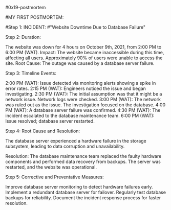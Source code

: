 #0x19-postmortem

#MY FIRST POSTMORTEM:

#Step 1: INCIDENT: #"Website Downtime Due to Database Failure"

Step 2: Duration:

The website was down for 4 hours on October 9th, 2021, from 2:00 PM to 6:00 PM (WAT). Impact: The website became inaccessible during this time, affecting all users. Approximately 90% of users were unable to access the site. Root Cause: The outage was caused by a database server failure.

Step 3: Timeline Events:

2:00 PM (WAT): Issue detected via monitoring alerts showing a spike in error rates. 2:15 PM (WAT): Engineers noticed the issue and began investigating. 2:30 PM (WAT): The initial assumption was that it might be a network issue. Network logs were checked. 3:00 PM (WAT): The network was ruled out as the issue. The investigation focused on the database. 4:00 PM (WAT): A database server failure was confirmed. 4:30 PM (WAT): The incident escalated to the database maintenance team. 6:00 PM (WAT): Issue resolved; database server restarted.

Step 4: Root Cause and Resolution:

The database server experienced a hardware failure in the storage subsystem, leading to data corruption and unavailability.

Resolution: The database maintenance team replaced the faulty hardware components and performed data recovery from backups. The server was restarted, and the website was operational.

Step 5: Corrective and Preventative Measures:

Improve database server monitoring to detect hardware failures early. Implement a redundant database server for failover. Regularly test database backups for reliability. Document the incident response process for faster resolution.
